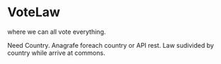 # VoteLaw
where we can all vote everything.

Need 
Country.
Anagrafe foreach country or API rest.
Law sudivided by country while arrive at commons.



